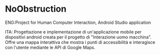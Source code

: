 # NoObstruction

ENG:Project for Human Computer Interaction, Android Studio application

ITA: Progettazione e implementazione di un'applicazione mobile per dispositivi android creata per il progetto di "Interazione uomo macchina". Offre una mappa interattiva che mostra i punti di accessibilità e interagisce con l'utente mediante le API di Google Maps.
